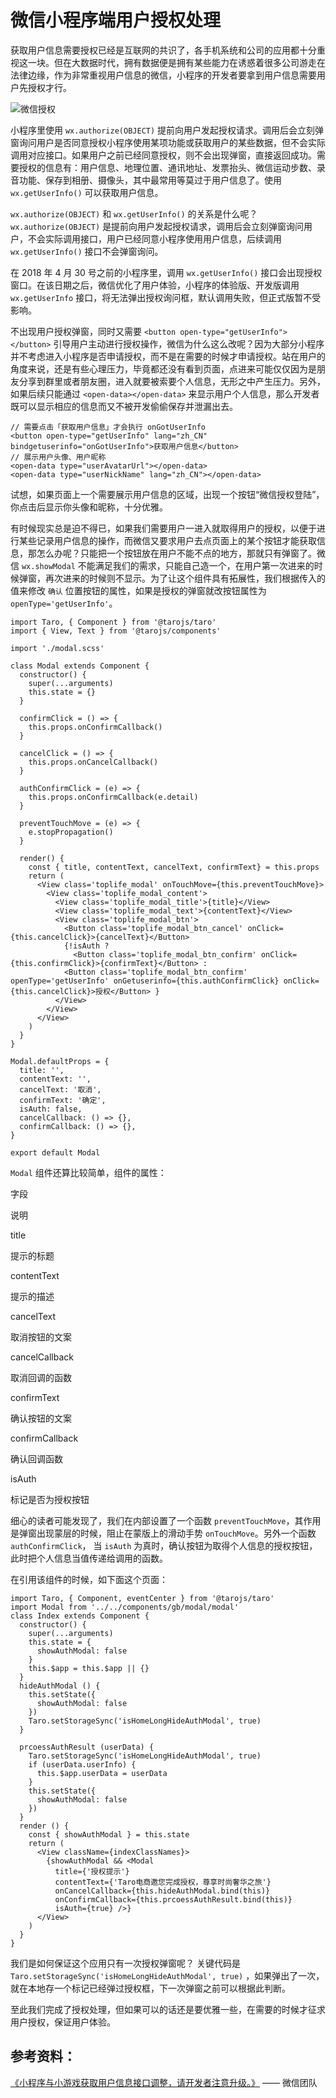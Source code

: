 # 微信小程序端用户授权处理

获取用户信息需要授权已经是互联网的共识了，各手机系统和公司的应用都十分重视这一块。但在大数据时代，拥有数据便是拥有某些能力在诱惑着很多公司游走在法律边缘，作为非常重视用户信息的微信，小程序的开发者要拿到用户信息需要用户先授权才行。

![微信授权](https://user-gold-cdn.xitu.io/2018/10/8/1665172a70587555?w=700&h=260&f=png&s=21394)

小程序里使用 `wx.authorize(OBJECT)` 提前向用户发起授权请求。调用后会立刻弹窗询问用户是否同意授权小程序使用某项功能或获取用户的某些数据，但不会实际调用对应接口。如果用户之前已经同意授权，则不会出现弹窗，直接返回成功。需要授权的信息有：用户信息、地理位置、通讯地址、发票抬头、微信运动步数、录音功能、保存到相册、摄像头，其中最常用等莫过于用户信息了。使用 `wx.getUserInfo()` 可以获取用户信息。

`wx.authorize(OBJECT)` 和 `wx.getUserInfo()` 的关系是什么呢？`wx.authorize(OBJECT)` 是提前向用户发起授权请求，调用后会立刻弹窗询问用户，不会实际调用接口，用户已经同意小程序使用用户信息，后续调用 `wx.getUserInfo()` 接口不会弹窗询问。

在 2018 年 4 月 30 号之前的小程序里，调用 `wx.getUserInfo()` 接口会出现授权窗口。在该日期之后，微信优化了用户体验，小程序的体验版、开发版调用`wx.getUserInfo` 接口，将无法弹出授权询问框，默认调用失败，但正式版暂不受影响。

不出现用户授权弹窗，同时又需要 `<button open-type="getUserInfo"></button>` 引导用户主动进行授权操作，微信为什么这么改呢？因为大部分小程序并不考虑进入小程序是否申请授权，而不是在需要的时候才申请授权。站在用户的角度来说，还是有些心理压力，毕竟都还没有看到页面，点进来可能仅仅因为是朋友分享到群里或者朋友圈，进入就要被索要个人信息，无形之中产生压力。另外，如果后续只能通过 `<open-data></open-data>` 来显示用户个人信息，那么开发者既可以显示相应的信息而又不被开发偷偷保存并泄漏出去。

```
// 需要点击「获取用户信息」才会执行 onGotUserInfo
<button open-type="getUserInfo" lang="zh_CN" bindgetuserinfo="onGotUserInfo">获取用户信息</button>
// 展示用户头像、用户昵称
<open-data type="userAvatarUrl"></open-data>
<open-data type="userNickName" lang="zh_CN"></open-data>

```

试想，如果页面上一个需要展示用户信息的区域，出现一个按钮“微信授权登陆”，你点击后显示你头像和昵称，十分优雅。

有时候现实总是迫不得已，如果我们需要用户一进入就取得用户的授权，以便于进行某些记录用户信息的操作，而微信又要求用户去点页面上的某个按钮才能获取信息，那怎么办呢？只能把一个按钮放在用户不能不点的地方，那就只有弹窗了。微信 `wx.showModal` 不能满足我们的需求，只能自己造一个，在用户第一次进来的时候弹窗，再次进来的时候则不显示。为了让这个组件具有拓展性，我们根据传入的值来修改 `确认` 位置按钮的属性，如果是授权的弹窗就改按钮属性为 `openType='getUserInfo'`。

```
import Taro, { Component } from '@tarojs/taro'
import { View, Text } from '@tarojs/components'

import './modal.scss'

class Modal extends Component {
  constructor() {
    super(...arguments)
    this.state = {}
  }

  confirmClick = () => {
    this.props.onConfirmCallback()
  }

  cancelClick = () => {
    this.props.onCancelCallback()
  }

  authConfirmClick = (e) => {
    this.props.onConfirmCallback(e.detail)
  }

  preventTouchMove = (e) => {
    e.stopPropagation()
  }

  render() {
    const { title, contentText, cancelText, confirmText} = this.props
    return (
      <View class='toplife_modal' onTouchMove={this.preventTouchMove}>
        <View class='toplife_modal_content'>
          <View class='toplife_modal_title'>{title}</View>
          <View class='toplife_modal_text'>{contentText}</View>
          <View class='toplife_modal_btn'>
            <Button class='toplife_modal_btn_cancel' onClick={this.cancelClick}>{cancelText}</Button>
            {!isAuth ?
              <Button class='toplife_modal_btn_confirm' onClick={this.confirmClick}>{confirmText}</Button> :
            <Button class='toplife_modal_btn_confirm' openType='getUserInfo' onGetuserinfo={this.authConfirmClick} onClick={this.cancelClick}>授权</Button> }
          </View>
        </View>
      </View>
    )
  }
}

Modal.defaultProps = {
  title: '',
  contentText: '',
  cancelText: '取消',
  confirmText: '确定',
  isAuth: false,
  cancelCallback: () => {},
  confirmCallback: () => {},
}

export default Modal

```

`Modal` 组件还算比较简单，组件的属性：

字段

说明

title

提示的标题

contentText

提示的描述

cancelText

取消按钮的文案

cancelCallback

取消回调的函数

confirmText

确认按钮的文案

confirmCallback

确认回调函数

isAuth

标记是否为授权按钮

细心的读者可能发现了，我们在内部设置了一个函数 `preventTouchMove`，其作用是弹窗出现蒙层的时候，阻止在蒙版上的滑动手势 `onTouchMove`。另外一个函数 `authConfirmClick`， 当 `isAuth` 为真时，确认按钮为取得个人信息的授权按钮，此时把个人信息当值传递给调用的函数。

在引用该组件的时候，如下面这个页面：

```
import Taro, { Component, eventCenter } from '@tarojs/taro'
import Modal from '../../components/gb/modal/modal'
class Index extends Component {
  constructor() {
    super(...arguments)
    this.state = {
      showAuthModal: false
    }
    this.$app = this.$app || {}
  }
  hideAuthModal () {
    this.setState({
      showAuthModal: false
    })
    Taro.setStorageSync('isHomeLongHideAuthModal', true)
  }

  prcoessAuthResult (userData) {
    Taro.setStorageSync('isHomeLongHideAuthModal', true)
    if (userData.userInfo) {
      this.$app.userData = userData
    }
    this.setState({
      showAuthModal: false
    })
  }
  render () {
    const { showAuthModal } = this.state
    return (
      <View className={indexClassNames}>
        {showAuthModal && <Modal
          title={'授权提示'}
          contentText={'Taro电商邀您完成授权，尊享时尚奢华之旅'}
          onCancelCallback={this.hideAuthModal.bind(this)}
          onConfirmCallback={this.prcoessAuthResult.bind(this)}
          isAuth={true} />}
      </View>
    )
  }
}

```

我们是如何保证这个应用只有一次授权弹窗呢？ 关键代码是 `Taro.setStorageSync('isHomeLongHideAuthModal', true)` ，如果弹出了一次，就在本地存一个标记已经弹过授权框，下一次弹窗之前可以根据此判断。

至此我们完成了授权处理，但如果可以的话还是要优雅一些，在需要的时候才征求用户授权，保证用户体验。

## 参考资料：

[《小程序与小游戏获取用户信息接口调整，请开发者注意升级。》](https://developers.weixin.qq.com/community/develop/doc/0000a26e1aca6012e896a517556c01) —— 微信团队